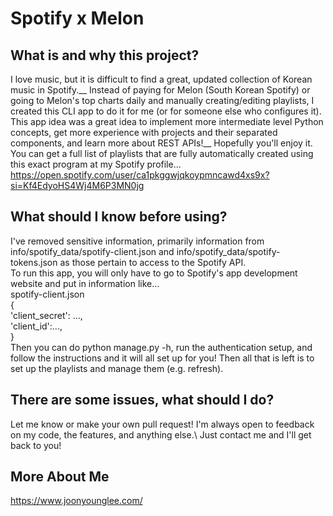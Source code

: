 # Spotify x Melon

## What is and why this project? 
  I love music, but it is difficult to find a great, updated collection of Korean music in Spotify.\__
  Instead of paying for Melon (South Korean Spotify) or going to Melon's top charts daily and manually creating/editing playlists, I created this CLI app to do it for me (or for someone else who configures it).\
  This app idea was a great idea to implement more intermediate level Python concepts, get more experience with projects and their separated components, and learn more about REST APIs!\__
   Hopefully you'll enjoy it. You can get a full list of playlists that are fully automatically created using this exact program at my Spotify profile...\
   https://open.spotify.com/user/ca1pkggwjqkoypmncawd4xs9x?si=Kf4EdyoHS4Wj4M6P3MN0jg

## What should I know before using? 
  I've removed sensitive information, primarily information from info/spotify_data/spotify-client.json and info/spotify_data/spotify-tokens.json as those pertain to access to the Spotify API.\
  To run this app, you will only have to go to Spotify's app development website and put in information like...\
    spotify-client.json\
    {\
      'client_secret': ...,\
      'client_id':...,\
    }\
  Then you can do python manage.py -h, run the authentication setup, and follow the instructions and it will all set up for you! Then all that is left is to set up the playlists and manage them (e.g. refresh). 
  
## There are some issues, what should I do? 
  Let me know or make your own pull request! I'm always open to feedback on my code, the features, and anything else.\ 
  Just contact me and I'll get back to you! 
  
## More About Me
  https://www.joonyounglee.com/
